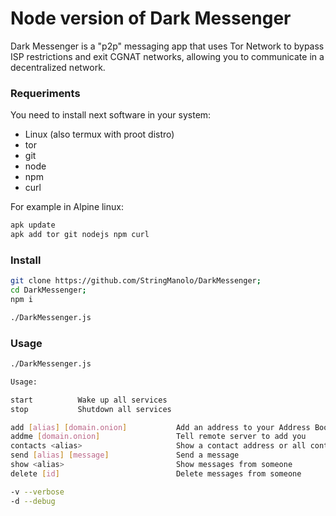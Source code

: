 # Node version of Dark Messenger
Dark Messenger is a "p2p" messaging app that uses Tor Network to bypass ISP restrictions and exit CGNAT networks, allowing you to communicate in a decentralized network. 

### Requeriments
You need to install next software in your system:
- Linux (also termux with proot distro)
- tor
- git
- node
- npm
- curl

For example in Alpine linux:
```bash
apk update
apk add tor git nodejs npm curl
```

### Install
```bash
git clone https://github.com/StringManolo/DarkMessenger;
cd DarkMessenger;
npm i

./DarkMessenger.js
```

### Usage
```bash
./DarkMessenger.js

Usage:

start          Wake up all services
stop           Shutdown all services

add [alias] [domain.onion]           Add an address to your Address Book
addme [domain.onion]                 Tell remote server to add you
contacts <alias>                     Show a contact address or all contacts
send [alias] [message]               Send a message
show <alias>                         Show messages from someone
delete [id]                          Delete messages from someone

-v --verbose
-d --debug
```


